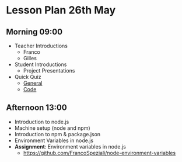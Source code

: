 # Lesson Plan 26th May


## Morning 09:00

+ Teacher Introductions
    - Franco
    - Gilles
+ Student Introductions
    + Project Presentations
+ Quick Quiz
    - [General](https://github.com/FrancoSpeziali/quizzes/blob/master/general_javascript.md)
    - [Code](https://github.com/FrancoSpeziali/quizzes/blob/master/code.md)


## Afternoon 13:00

+ Introduction to node.js
+ Machine setup (node and npm)
+ Introduction to npm & package.json
+ Environment Variables in node.js
+ **Assignment**: Environment variables in node.js
    - https://github.com/FrancoSpeziali/node-environment-variables
